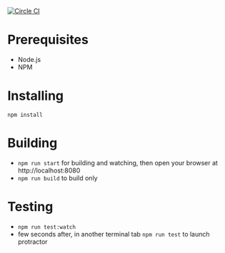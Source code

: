 [![Circle CI](https://circleci.com/gh/GroupEat/groupeat-web-app/tree/staging.svg?style=svg&circle-token=778915449bc9c1f0798ca2e0a53c8fd9c890d3d5)](https://circleci.com/gh/GroupEat/groupeat-web-app/tree/staging)

# Prerequisites

 - Node.js
 - NPM

# Installing

`npm install`

# Building

 - `npm run start` for building and watching, then open your browser at http://localhost:8080
 - `npm run build` to build only

# Testing

 - `npm run test:watch`
 - few seconds after, in another terminal tab `npm run test` to launch protractor
